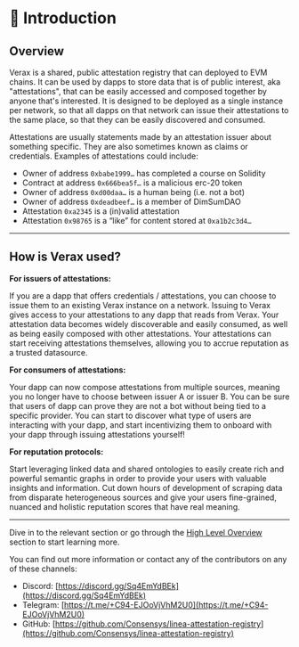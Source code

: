 # 👋 Introduction

## Overview

Verax is a shared, public attestation registry that can deployed to EVM chains.  It can be used by dapps to store data that is of public interest, aka "attestations", that can be easily accessed and composed together by anyone that's interested. It is designed to be deployed as a single instance per network, so that all dapps on that network can issue their attestations to the same place, so that they can be easily discovered and consumed.

Attestations are usually statements made by an attestation issuer about something specific. They are also sometimes known as claims or credentials. Examples of attestations could include:

* Owner of address `0xbabe1999…` has completed a course on Solidity
* Contract at address `0x666bea5f…` is a malicious erc-20 token
* Owner of address `0xd00daa…` is a human being (i.e. not a bot)
* Owner of address `0xdeadbeef…` is a member of DimSumDAO
* Attestation `0xa2345` is a (in)valid attestation
* Attestation `0x98765` is a “like” for content stored at `0xa1b2c3d4…`

***

## How is Verax used?

**For issuers of attestations:**

If you are a dapp that offers credentials / attestations, you can choose to issue them to an existing Verax instance on a network.  Issuing to Verax gives access to your attestations to any dapp that reads from Verax.  Your attestation data becomes widely discoverable and easily consumed, as well as being easily composed with other attestations.  Your attestations can start receiving attestations themselves, allowing you to accrue reputation as a trusted datasource.

**For consumers of attestations:**

Your dapp can now compose attestations from multiple sources, meaning you no longer have to choose between issuer A or issuer B.  You can be sure that users of dapp can prove they are not a bot without being tied to a specific provider.  You can start to discover what type of users are interacting with your dapp, and start incentivizing them to onboard with your dapp through issuing attestations yourself!

**For reputation protocols:**

Start leveraging linked data and shared ontologies to easily create rich and powerful semantic graphs in order to provide your users with valuable insights and information.  Cut down hours of development of scraping data from disparate heterogeneous sources and give your users fine-grained, nuanced and holistic reputation scores that have real meaning.

***

Dive in to the relevant section or go through the [High Level Overview](core-concepts/ecosystem.md) section to start learning more.

You can find out more information or contact any of the contributors on any of these channels:

* Discord: [https://discord.gg/Sq4EmYdBEk](https://discord.gg/Sq4EmYdBEk)
* Telegram: [https://t.me/+C94-EJOoVjVhM2U0](https://t.me/+C94-EJOoVjVhM2U0)
* GitHub: [https://github.com/Consensys/linea-attestation-registry](https://github.com/Consensys/linea-attestation-registry)


